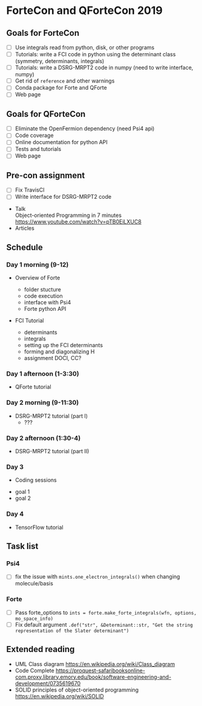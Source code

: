# ForteCon and QForteCon 2019

## Goals for ForteCon
- [ ] Use integrals read from python, disk, or other programs
- [ ] Tutorials: write a FCI code in python using the determinant class (symmetry, determinants, integrals)
- [ ] Tutorials: write a DSRG-MRPT2 code in numpy (need to write interface, numpy)
- [ ] Get rid of `reference` and other warnings
- [ ] Conda package for Forte and QForte
- [ ] Web page

## Goals for QForteCon
- [ ] Eliminate the OpenFermion dependency (need Psi4 api)
- [ ] Code coverage
- [ ] Online documentation for python API
- [ ] Tests and tutorials
- [ ] Web page

## Pre-con assignment
- [ ] Fix TravisCI
- [ ] Write interface for DSRG-MRPT2 code
- Talk \
Object-oriented Programming in 7 minutes https://www.youtube.com/watch?v=pTB0EiLXUC8
- Articles

## Schedule

### Day 1 morning (9-12)

- Overview of Forte
  + folder stucture
  + code execution
  + interface with Psi4
  + Forte python API

- FCI Tutorial
  + determinants
  + integrals
  + setting up the FCI determinants
  + forming and diagonalizing H
  + assignment DOCI, CC?  
  
### Day 1 afternoon (1-3:30)

- QForte tutorial

### Day 2 morning (9-11:30)

- DSRG-MRPT2 tutorial (part I)
  + ???
  
### Day 2 afternoon (1:30-4)

- DSRG-MRPT2 tutorial (part II)

### Day 3

- Coding sessions
 + goal 1
 + goal 2

### Day 4

- TensorFlow tutorial

## Task list
### Psi4
- [ ] fix the issue with `mints.one_electron_integrals()` when changing molecule/basis

### Forte
- [ ] Pass forte_options to `ints = forte.make_forte_integrals(wfn, options, mo_space_info)`
- [ ] Fix default argument  `.def("str", &Determinant::str, "Get the string representation of the Slater determinant")`

## Extended reading
- UML Class diagram https://en.wikipedia.org/wiki/Class_diagram
- Code Complete https://proquest-safaribooksonline-com.proxy.library.emory.edu/book/software-engineering-and-development/0735619670
- SOLID principles of object-oriented programming https://en.wikipedia.org/wiki/SOLID
